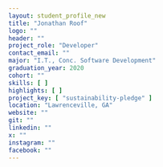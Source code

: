 ```yaml
---
layout: student_profile_new
title: "Jonathan Roof"
logo: ""
header: ""
project_role: "Developer"
contact_email: ""
major: "I.T., Conc. Software Development"
graduation_year: 2020
cohort: ""
skills: [ ]
highlights: [ ]
project_key: [ "sustainability-pledge" ]
location: "Lawrenceville, GA"
website: ""
git: ""
linkedin: ""
x: ""
instagram: ""
facebook: ""
---
```


